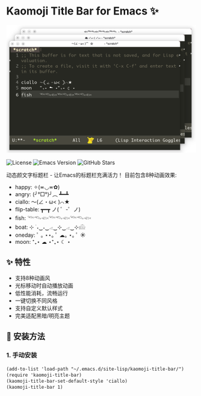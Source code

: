 # Kaomoji Title Bar for Emacs ✨

![demo](https://github.com/ShaoChenHeng/kaomoji-title-bar/blob/main/screenshot/demo.png)

![License](https://img.shields.io/badge/license-MIT-blue)
![Emacs Version](https://img.shields.io/badge/Emacs-26.1%2B-brightgreen)
![GitHub Stars](https://img.shields.io/github/stars/shaochenheng/kaomoji-title-bar?style=social)

动态颜文字标题栏 - 让Emacs的标题栏充满活力！
目前包含8种动画效果:

- happy: ✧(≖◡≖✿)
- angry: (╯°□°)╯︵ ┻━┻
- ciallo: ～(∠・ω< )⌒★
- flip-table: ┳━┳ ノ( ゜-゜ノ)
- fish: 𓆝𓆞𓆟𓆝𓆞𓆟𓆝𓆞𓆟
- boat: ⊹ ࣪ ˖‿˖‿𓂁‿⊹‿𓂁‿⊹𓊝
- oneday: ﾟ ｡ ⋆⋆｡ ﾟ ☁︎｡ ⋆｡ ﾟ ☀︎
- moon: ⁺₊⋆ ☁︎ ⋆⁺₊⋆ ☾ ⋆

## ✨ 特性

- 支持8种动画风
- 光标移动时自动播放动画
- 低性能消耗，流畅运行
- 一键切换不同风格
- 支持自定义默认样式
- 完美适配黑暗/明亮主题

## 🚀 安装方法

### 1. 手动安装
```elisp
(add-to-list 'load-path "~/.emacs.d/site-lisp/kaomoji-title-bar/")
(require 'kaomoji-title-bar)
(kaomoji-title-bar-set-default-style 'ciallo)
(kaomoji-title-bar 1)
```
